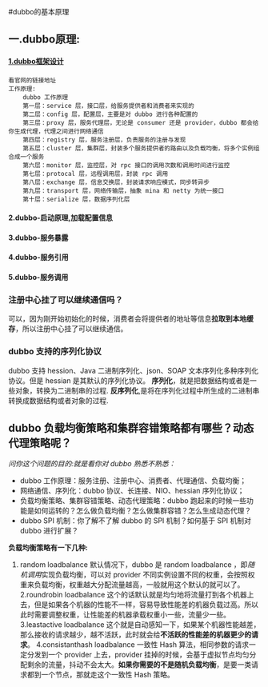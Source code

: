 #dubbo的基本原理

## 一.dubbo原理:
#### [1.dubbo框架设计](http://dubbo.apache.org/zh-cn/docs/dev/design.html)
    看官网的链接地址
    工作原理:
        dubbo 工作原理
        第一层：service 层，接口层，给服务提供者和消费者来实现的
        第二层：config 层，配置层，主要是对 dubbo 进行各种配置的
        第三层：proxy 层，服务代理层，无论是 consumer 还是 provider，dubbo 都会给你生成代理，代理之间进行网络通信
        第四层：registry 层，服务注册层，负责服务的注册与发现
        第五层：cluster 层，集群层，封装多个服务提供者的路由以及负载均衡，将多个实例组合成一个服务
        第六层：monitor 层，监控层，对 rpc 接口的调用次数和调用时间进行监控
        第七层：protocal 层，远程调用层，封装 rpc 调用
        第八层：exchange 层，信息交换层，封装请求响应模式，同步转异步
        第九层：transport 层，网络传输层，抽象 mina 和 netty 为统一接口
        第十层：serialize 层，数据序列化层
#### 2.dubbo-启动原理,加载配置信息
#### 3.dubbo-服务暴露
#### 4.dubbo-服务引用
#### 5.dubbo-服务调用

### 注册中心挂了可以继续通信吗？
可以，因为刚开始初始化的时候，消费者会将提供者的地址等信息**拉取到本地缓存**，所以注册中心挂了可以继续通信。

### dubbo 支持的序列化协议
dubbo 支持 hession、Java 二进制序列化、json、SOAP 文本序列化多种序列化协议。但是 hessian 是其默认的序列化协议。
**序列化**，就是把数据结构或者是一些对象，转换为二进制串的过程.
**反序列化**,是将在序列化过程中所生成的二进制串转换成数据结构或者对象的过程.

## dubbo 负载均衡策略和集群容错策略都有哪些？动态代理策略呢？
*问你这个问题的目的:就是看你对 dubbo 熟悉不熟悉：*
* dubbo 工作原理：服务注册、注册中心、消费者、代理通信、负载均衡；
* 网络通信、序列化：dubbo 协议、长连接、NIO、hessian 序列化协议；
* 负载均衡策略、集群容错策略、动态代理策略：dubbo 跑起来的时候一些功能是如何运转的？怎么做负载均衡？怎么做集群容错？怎么生成动态代理？
* dubbo SPI 机制：你了解不了解 dubbo 的 SPI 机制？如何基于 SPI 机制对 dubbo 进行扩展？

**负载均衡策略有一下几种:**
1. random loadbalance
    默认情况下，dubbo 是 random loadbalance ，即*随机调用*实现负载均衡，可以对 provider 不同实例设置不同的权重，会按照权重来负载均衡，权重越大分配流量越高，一般就用这个默认的就可以了。
2.roundrobin loadbalance
    这个的话默认就是均匀地将流量打到各个机器上去，但是如果各个机器的性能不一样，容易导致性能差的机器负载过高。所以此时需要调整权重，让性能差的机器承载权重小一些，流量少一些。
3.leastactive loadbalance
    这个就是自动感知一下，如果某个机器性能越差，那么接收的请求越少，越不活跃，此时就会给**不活跃的性能差的机器更少的请求**。
4.consistanthash loadbalance
    一致性 Hash 算法，相同参数的请求一定分发到一个 provider 上去，provider 挂掉的时候，会基于虚拟节点均匀分配剩余的流量，抖动不会太大。**如果你需要的不是随机负载均衡**，是要一类请求都到一个节点，那就走这个一致性 Hash 策略。
    
    
    
    
